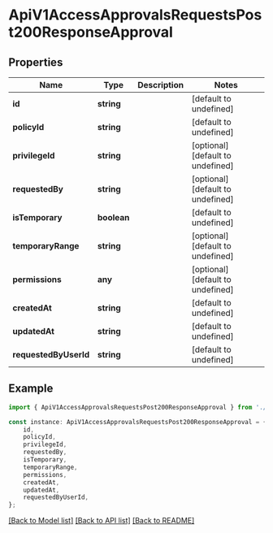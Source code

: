 # ApiV1AccessApprovalsRequestsPost200ResponseApproval


## Properties

Name | Type | Description | Notes
------------ | ------------- | ------------- | -------------
**id** | **string** |  | [default to undefined]
**policyId** | **string** |  | [default to undefined]
**privilegeId** | **string** |  | [optional] [default to undefined]
**requestedBy** | **string** |  | [optional] [default to undefined]
**isTemporary** | **boolean** |  | [default to undefined]
**temporaryRange** | **string** |  | [optional] [default to undefined]
**permissions** | **any** |  | [optional] [default to undefined]
**createdAt** | **string** |  | [default to undefined]
**updatedAt** | **string** |  | [default to undefined]
**requestedByUserId** | **string** |  | [default to undefined]

## Example

```typescript
import { ApiV1AccessApprovalsRequestsPost200ResponseApproval } from './api';

const instance: ApiV1AccessApprovalsRequestsPost200ResponseApproval = {
    id,
    policyId,
    privilegeId,
    requestedBy,
    isTemporary,
    temporaryRange,
    permissions,
    createdAt,
    updatedAt,
    requestedByUserId,
};
```

[[Back to Model list]](../README.md#documentation-for-models) [[Back to API list]](../README.md#documentation-for-api-endpoints) [[Back to README]](../README.md)
